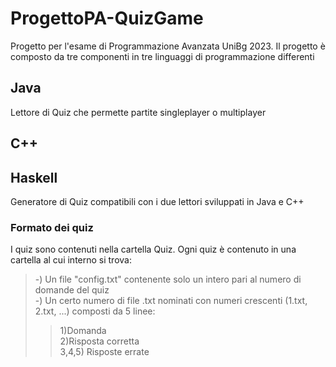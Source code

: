 # ProgettoPA-QuizGame
Progetto per l'esame di Programmazione Avanzata UniBg 2023.
Il progetto è composto da tre componenti in tre linguaggi di programmazione differenti

## Java
Lettore di Quiz che permette partite singleplayer o multiplayer

## C++

## Haskell
Generatore di Quiz compatibili con i due lettori sviluppati in Java e C++

### Formato dei quiz
I quiz sono contenuti nella cartella Quiz.
Ogni quiz è contenuto in una cartella al cui interno si trova:
 >-) Un file "config.txt" contenente solo un intero pari al numero di domande del quiz\
 -) Un certo numero di file .txt nominati con numeri crescenti (1.txt, 2.txt, ...) composti da 5 linee:
  >>1)Domanda\
  2)Risposta corretta\
  3,4,5) Risposte errate

